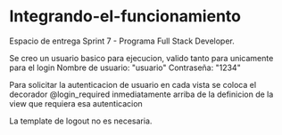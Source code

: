 # Integrando-el-funcionamiento
Espacio de entrega Sprint 7 - Programa Full Stack Developer.

Se creo un usuario basico para ejecucion, valido tanto para unicamente para el login
Nombre de usuario: "usuario"
Contraseña: "1234"

Para solicitar la autenticacion de usuario en cada vista se coloca el decorador @login_required  inmediatamente arriba de la definicion de la view que requiera esa autenticacion

La template de logout no es necesaria.